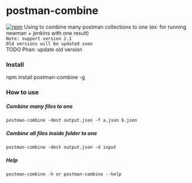# postman-combine
[![npm](https://img.shields.io/npm/v/rename-output-webpack-plugin.svg)](https://www.npmjs.com/package/postman-combine)
Using to combine many postman collections to one (ex: for running newman + jenkins with one result)  
```Note: support version 2.1```  
```Old versions will be updated soon```  
TODO Phan: update old version

### Install
  npm install postman-combine -g
  
### How to use
  ##### Combine many files to one
    postman-combine -dest output.json -f a.json b.json
  
  ##### Combine all files inside folder to one
    postman-combine -dest output.json -d input
  
  ##### Help
    postman-combine -h or postman-combine --help
